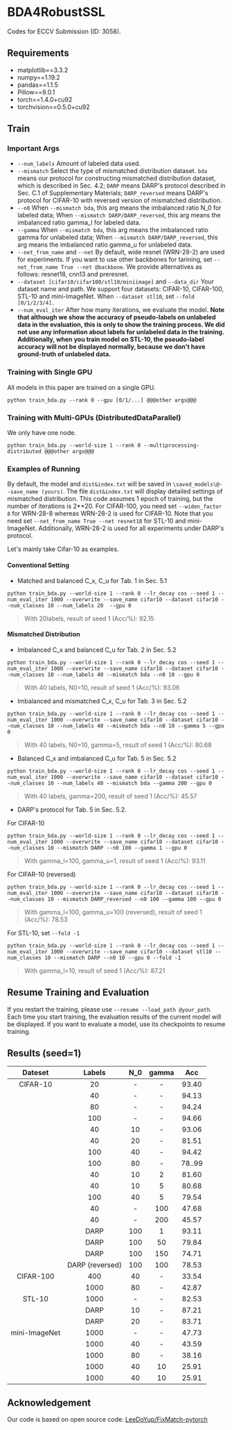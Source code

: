 # BDA4RobustSSL
Codes for ECCV Submission (ID: 3058).
## Requirements
- matplotlib==3.3.2
- numpy==1.19.2
- pandas==1.1.5
- Pillow==9.0.1
- torch==1.4.0+cu92
- torchvision==0.5.0+cu92
## Train
### Important Args
- `--num_labels` Amount of labeled data used.  
- `--mismatch` Select the type of mismatched distribution dataset. `bda` means our protocol for constructing mismatched distribution dataset, which is described in Sec. 4.2; `DARP` means DARP's protocol described in Sec. C.1 of Supplementary Materials; `DARP_reversed` means DARP's protocol for CIFAR-10 with reversed version of mismatched distribution.
- `--n0` When `--mismatch bda`, this arg means the imbalanced ratio N_0 for labeled data; When `--mismatch DARP/DARP_reversed`, this arg means the imbalanced ratio gamma_l for labeled data.
- `--gamma` When `--mismatch bda`, this arg means the imbalanced ratio gamma for unlabeled data; When `--mismatch DARP/DARP_reversed`, this arg means the imbalanced ratio gamma_u for unlabeled data. 
- `--net_from_name` and `--net` By default, wide resnet (WRN-28-2) are used for experiments. If you want to use other backbones for tarining, set `--net_from_name True --net @backbone`. We provide alternatives as follows: resnet18, cnn13 and preresnet.
- `--dataset [cifar10/cifar100/stl10/miniimage]` and `--data_dir` Your dataset name and path. We support four datasets: CIFAR-10, CIFAR-100, STL-10 and mini-ImageNet. When `--dataset stl10`, set `--fold [0/1/2/3/4].`
- `--num_eval_iter` After how many iterations, we evaluate the model. **Note that although we show the accuracy of pseudo-labels on unlabeled data in the evaluation, this is only to show the training process. We did not use any information about labels for unlabeled data in the training. Additionally, when you train model on STL-10, the pseudo-label accuracy will not be displayed normally, because we don't have ground-truth of unlabeled data.**
### Training with Single GPU
All models in this paper are trained on a single GPU.

```
python train_bda.py --rank 0 --gpu [0/1/...] @@@other args@@@
```
### Training with Multi-GPUs (DistributedDataParallel)
We only have one node.

```
python train_bda.py --world-size 1 --rank 0 --multiprocessing-distributed @@@other args@@@
```
### Examples of Running
By default, the model and `dist&index.txt` will be saved in `\saved_models\@--save_name (yours)`. The file `dist&index.txt` will display   detailed settings of mismatched distribution. This code assumes 1 epoch of training, but the number of iterations is 2\*\*20. For CIFAR-100, you need set `--widen_factor 8` for WRN-28-8 whereas WRN-28-2 is used for CIFAR-10.  Note that you need set `--net_from_name True --net resnet18` for STL-10 and mini-ImageNet. Additionally, WRN-28-2 is used for all experiments under DARP's protocol.

Let's mainly take Cifar-10 as examples.
#### Conventional Setting 
- Matched and balanced C_x, C_u for Tab. 1 in Sec. 5.1

```
python train_bda.py --world-size 1 --rank 0 --lr_decay cos --seed 1 --num_eval_iter 1000 --overwrite --save_name cifar10 --dataset cifar10 --num_classes 10 --num_labels 20  --gpu 0
```

> With 20labels, result of seed 1 (Acc/%): 92.15
#### Mismatched Distribution
- Imbalanced C_x and balanced C_u for Tab. 2 in Sec. 5.2

```
python train_bda.py --world-size 1 --rank 0 --lr_decay cos --seed 1 --num_eval_iter 1000 --overwrite --save_name cifar10 --dataset cifar10 --num_classes 10 --num_labels 40 --mismatch bda --n0 10 --gpu 0
```
> With 40 labels, N0=10, result of seed 1 (Acc/%): 93.06
- Imbalanced and mismatched C_x, C_u for Tab. 3 in Sec. 5.2

```
python train_bda.py --world-size 1 --rank 0 --lr_decay cos --seed 1 --num_eval_iter 1000 --overwrite --save_name cifar10 --dataset cifar10 --num_classes 10 --num_labels 40 --mismatch bda --n0 10 --gamma 5 --gpu 0
```
> With 40 labels, N0=10, gamma=5, result of seed 1 (Acc/%): 80.68
- Balanced C_x and imbalanced C_u for Tab. 5 in Sec. 5.2

```
python train_bda.py --world-size 1 --rank 0 --lr_decay cos --seed 1 --num_eval_iter 1000 --overwrite --save_name cifar10 --dataset cifar10 --num_classes 10 --num_labels 40 --mismatch bda --gamma 200 --gpu 0
```
> With 40 labels, gamma=200, result of seed 1 (Acc/%): 45.57
- DARP's protocol for Tab. 5 in Sec. 5.2.

For CIFAR-10
```
python train_bda.py --world-size 1 --rank 0 --lr_decay cos --seed 1 --num_eval_iter 1000 --overwrite --save_name cifar10 --dataset cifar10 --num_classes 10 --mismatch DARP --n0 100 --gamma 1 --gpu 0
```
> With gamma_l=100, gamma_u=1, result of seed 1 (Acc/%): 93.11

For CIFAR-10 (reversed)

```
python train_bda.py --world-size 1 --rank 0 --lr_decay cos --seed 1 --num_eval_iter 1000 --overwrite --save_name cifar10 --dataset cifar10 --num_classes 10 --mismatch DARP_reversed --n0 100 --gamma 100 --gpu 0
```
> With gamma_l=100, gamma_u=100 (reversed), result of seed 1 (Acc/%): 78.53

For STL-10, set `--fold -1`
```
python train_bda.py --world-size 1 --rank 0 --lr_decay cos --seed 1 --num_eval_iter 1000 --overwrite --save_name cifar10 --dataset stl10 --num_classes 10 --mismatch DARP --n0 10 --gpu 0 --fold -1
```
> With gamma_l=10, result of seed 1 (Acc/%): 87.21
## Resume Training and Evaluation
If you restart the training, please use `--resume --load_path @your_path`. Each time you start training, the evaluation results of the current model will be displayed. If you want to evaluate a model, use its checkpoints to resume training.

## Results (seed=1)

| Dateset | Labels | N_0 |gamma|Acc|
| :-----:| :----: | :----: |:----: |:----: |
|CIFAR-10 | 20 | - |- |93.40 |
| | 40 | - |- |94.13 |
| | 80 | - |- |94.24 |
| | 100 | - |- |94.66 |
| | 40 | 10 |- |93.06 |
|  | 40 | 20 |- |81.51 |
|  | 100 | 40 |- |94.42 |
|  | 100 | 80 |- |78..99 |
|  | 40 | 10 |2 |81.60 |
|  | 40 | 10 |5 |80.68 |
|  | 100 | 40 |5 |79.54 |
|  | 40 | - |100 |47.68 |
|  | 40 | - |200 |45.57 |
|  | DARP | 100 |1 |93.11 |
|  | DARP | 100 |50 |79.84 |
|  | DARP | 100 |150 |74.71 |
|  | DARP (reversed) | 100 |100 |78.53 |
|CIFAR-100  | 400 | 40 |- |33.54 |
|  | 1000 | 80 |- |42.87 |
|STL-10 | 1000| - |- |82.53 |
| | DARP| 10 |- |87.21 |
| | DARP| 20 |- |83.71 |
|mini-ImageNet | 1000| -|- |47.73 |
| | 1000| 40 |- |43.59 |
| | 1000| 80 |- |38.16 |
| | 1000| 40 |10 |25.91 |
| | 1000| 40 |10 |25.91 |


## Acknowledgement
Our code is based on open source code: [LeeDoYup/FixMatch-pytorch][1]

[1]: https://github.com/LeeDoYup/FixMatch-pytorch
